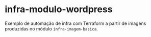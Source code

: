 # infra-modulo-wordpress
Exemplo de automação de infra com Terraform a partir de imagens produzidas no módulo `infra-imagem-basica`.
